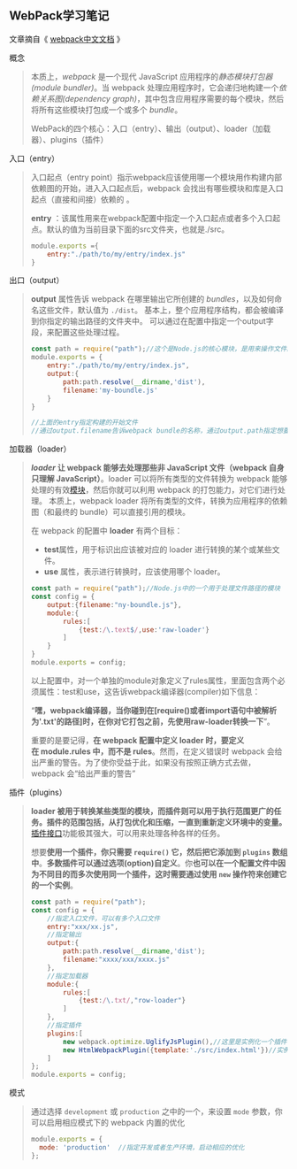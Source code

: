## WebPack学习笔记

文章摘自《 [webpack中文文档](https://webpack.docschina.org) 》

概念

> 本质上，*webpack* 是一个现代 JavaScript 应用程序的*静态模块打包器(module bundler)*。当 webpack 处理应用程序时，它会递归地构建一个*依赖关系图(dependency graph)*，其中包含应用程序需要的每个模块，然后将所有这些模块打包成一个或多个 *bundle*。 
>
> WebPack的四个核心：入口（entry）、输出（output）、loader（加载器）、plugins（插件）

入口（entry）

> 入口起点（entry point）指示webpack应该使用哪一个模块用作构建内部依赖图的开始，进入入口起点后，webpack 会找出有哪些模块和库是入口起点（直接和间接）依赖的 。
>
> **entry** ：该属性用来在webpack配置中指定一个入口起点或者多个入口起点。默认的值为当前目录下面的src文件夹，也就是./src。
>
> ```js
> module.exports ={
>     entry:"./path/to/my/entry/index.js" 
> }
> ```
>
> 

出口（output）

> **output** 属性告诉 webpack 在哪里输出它所创建的 *bundles*，以及如何命名这些文件，默认值为 `./dist`。 基本上，整个应用程序结构，都会被编译到你指定的输出路径的文件夹中。 可以通过在配置中指定一个output字段，来配置这些处理过程。
>
> ```javascript
> const path = require("path");//这个是Node.js的核心模块，是用来操作文件路径的
> module.exports = {
>     entry:"./path/to/my/entry/index.js",
>     output:{
>         path:path.resolve(__dirname,'dist'),
>         filename:'my-boundle.js'
>     }
> }
> 
> //上面的entry指定构建的开始文件
> //通过output.filename告诉webpack bundle的名称，通过output.path指定想要将bundle生成（emit）到哪里。
> ```

加载器（loader）

> ***loader* 让 webpack 能够去处理那些非 JavaScript 文件（webpack 自身只理解 JavaScript）**。loader 可以将所有类型的文件转换为 webpack 能够处理的有效[模块](https://webpack.docschina.org/concepts/modules)，然后你就可以利用 webpack 的打包能力，对它们进行处理。 本质上，webpack loader 将所有类型的文件，转换为应用程序的依赖图（和最终的 bundle）可以直接引用的模块。 
>
> 在 webpack 的配置中 **loader** 有两个目标： 
>
> - **test**属性，用于标识出应该被对应的 loader 进行转换的某个或某些文件。 
> - **use** 属性，表示进行转换时，应该使用哪个 loader。
>
> ```javascript
> const path = require("path");//Node.js中的一个用于处理文件路径的模块
> const config = {
>     output:{filename:"ny-boundle.js"},
>     module:{
>         rules:[
>             {test:/\.text$/,use:'raw-loader'}
>         ]
>     }
> }
> module.exports = config;
> ```
>
> 以上配置中，对一个单独的module对象定义了rules属性，里面包含两个必须属性：test和use，这告诉webpack编译器(compiler)如下信息：
>
> “**嘿，webpack编译器，当你碰到在[require()或者import语句中被解析为'.txt'的路径]时，在你对它打包之前，先使用raw-loader转换一下**”。
>
> 重要的是要记得，**在 webpack 配置中定义 loader 时，要定义在 module.rules 中，而不是 rules**。然而，在定义错误时 webpack 会给出严重的警告。为了使你受益于此，如果没有按照正确方式去做，webpack 会“给出严重的警告” 

插件（plugins）

> **loader 被用于转换某些类型的模块，而插件则可以用于执行范围更广的任务。插件的范围包括，从打包优化和压缩，一直到重新定义环境中的变量。**[插件接口](https://webpack.docschina.org/api/plugins)功能极其强大，可以用来处理各种各样的任务。 
>
> 想要**使用一个插件，你只需要 `require()` 它，然后把它添加到 `plugins` 数组中**。**多数插件可以通过选项(option)自定义**。你**也可以在一个配置文件中因为不同目的而多次使用同一个插件，这时需要通过使用 `new` 操作符来创建它的一个实例**。 
>
> ```javascript
> const path = require("path");
> const config = {
>     //指定入口文件，可以有多个入口文件
>     entry:"xxx/xx.js",
>     //指定输出
>     output:{
>         path:path.resolve(__dirname,'dist');
>         filename:"xxxx/xxx/xxxx.js"
>     },
>     //指定加载器
>     module:{
>         rules:[
>             {test:/\.txt/,"row-loader"}
>         ]
>     },
>     //指定插件
>     plugins:[
>         new webpack.optimize.UglifyJsPlugin(),//这里是实例化一个插件
>         new HtmlWebpackPlugin({template:'./src/index.html'})//实例化插件
>     ]
> };
> module.exports = config;
> ```

模式

> 通过选择 `development` 或 `production` 之中的一个，来设置 `mode` 参数，你可以启用相应模式下的 webpack 内置的优化 
>
> ```javascript
> module.exports = {
>   mode: 'production'  //指定开发或者生产环境，启动相应的优化
> };
> ```